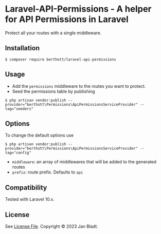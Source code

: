 # Laravel-API-Permissions - A helper for API Permissions in Laravel

Protect all your routes with a single middleware.

## Installation

```
$ composer require berthott/laravel-api-permissions
```

## Usage

* Add the `permissions` middleware to the routes you want to protect.
* Seed the permissions table by publishing
```
$ php artisan vendor:publish --provider="berthott\Permissions\ApiPermissionsServiceProvider" --tag="seeders"
```

## Options

To change the default options use
```
$ php artisan vendor:publish --provider="berthott\Permissions\ApiPermissionsServiceProvider" --tag="config"
```
* `middleware`: an array of middlewares that will be added to the generated routes
* `prefix`: route prefix. Defaults to `api`

## Compatibility

Tested with Laravel 10.x.

## License

See [License File](license.md). Copyright © 2023 Jan Bladt.